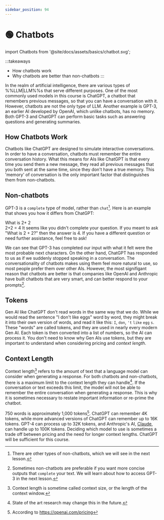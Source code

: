 ```yaml
---
sidebar_position: 94
---
```


# 🟢 Chatbots


import Chatbots from '@site/docs/assets/basics/chatbot.svg';

<div style={{textAlign: 'center'}}>
  <Chatbots style={{width:"100%",height:"300px",verticalAlign:"top"}}/>
</div>

:::takeaways
- How chatbots work
- Why chatbots are better than non-chatbots
:::

In the realm of artificial intelligence, there are various types of %%LLM|LLM%%s that serve different purposes. One of the most commonly used models in this course is ChatGPT, a chatbot that remembers previous messages, so that you can have a conversation with it. However, chatbots are not the only type of LLM. Another example is GPT-3, an earlier AI developed by OpenAI, which unlike chatbots, has no memory. Both GPT-3 and ChatGPT can perform basic tasks such as answering questions and generating summaries.

## How Chatbots Work

Chatbots like ChatGPT are designed to simulate interactive conversations. In order to have a conversation, chatbots must remember the entire conversation history. What this means for AIs like ChatGPT is that every time you send them a new message, they read all previous messages that you both sent at the same time, since they don't have a true memory. This 'memory' of conversation is the only important factor that distinguishes them from non-chatbots.

## Non-chatbots

GPT-3 is a `complete` type of model, rather than `chat`[^a]. Here is an example that shows you how it differs from ChatGPT:

<AIInput>
What is 2+
</AIInput>

<AIOutput title="GPT-3 output">
2
<br/>
2+2 = 4
</AIOutput>

<AIOutput title="ChatGPT output">
It seems like you didn't complete your question. If you meant to ask "What is 2 + 2?" then the answer is 4. If you have a different question or need further assistance, feel free to ask!
</AIOutput>

We can see that GPT-3 has completed our input with what it felt were the most probable next characters. On the other hand, ChatGPT has responded to us as if we suddenly stopped speaking in a conversation. The conversationality of chatbots makes using them feel more natural to use, so most people prefer them over other AIs. However, the most signifigant reason that chatbots are better is that companies like OpenAI and Anthropic have built chatbots that are very smart, and can better respond to your prompts[^b]. 

## Tokens

Gen AI like ChatGPT don't read words in the same way that we do. While we would read the sentence "I don't like eggs" word by word, they might break it into their own version of words, and read it like this: `I`, `don`, `'t` `like` `egg` `s`. These "words" are called tokens, and they are used in nearly every modern Gen AI. Each token is then converted into a list of numbers, so the AI can process it. You don't need to know why Gen AIs use tokens, but they are important to understand when considering pricing and *context length*.

## Context Length

Context length[^l] refers to the amount of text that a language model can consider when generating a response. For both chatbots and non-chatbots, there is a maximum limit to the context length they can handle[^c]. If the conversation or text exceeds this limit, the model will not be able to remember the entire conversation when generating a response. This is why it is sometimes necessary to restate important information or re-prime the chatbot.


750 words is approximately 1,000 tokens[^d]. ChatGPT can remember 4K tokens, while more advanced versions of ChatGPT can remember up to 16K tokens. GPT-4 can process up to 32K tokens, and Anthropic's AI, [Claude](https://www.anthropic.com/index/100k-context-windows), can handle up to 100K tokens. Deciding which model to use is sometimes a trade off between pricing and the need for longer context lengths. ChatGPT will be sufficient for this course.

[^a]: There are other types of non-chatbots, which we will see in the next lesson.
[^b]: Sometimes non-chatbots are preferable if you want more concise outputs that `complete` your text. We will learn about how to access GPT-3 in the next lesson.
[^c]: State of the art research may change this in the future.
[^d]: According to https://openai.com/pricing
[^l]: Context length is sometime called context size, or the length of the context window.
